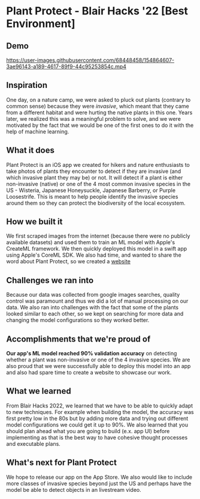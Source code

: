 # Plant Protect - Blair Hacks '22 [Best Environment]


## Demo 



https://user-images.githubusercontent.com/68448458/154864607-3ae96143-a189-4617-89f9-44c95253854c.mp4



## Inspiration

One day, on a nature camp, we were asked to pluck out plants (contrary to common sense) because they were *invasive*, which meant that they came from a different habitat and were hurting the native plants in this one. Years later, we realized this was a meaningful problem to solve, and we were motivated by the fact that we would be one of the first ones to do it with the help of machine learning. 

## What it does

Plant Protect is an iOS app we created for hikers and nature enthusiasts to take photos of plants they encounter to detect if they are invasive (and which invasive plant they may be) or not. It will detect if a plant is either non-invasive (native) or one of the 4 most common invasive species in the US - Wisteria, Japanese Honeysuckle, Japanese Barberry, or Purple Loosestrife. This is meant to help people identify the invasive species around them so they can protect the biodiversity of the local ecosystem. 

## How we built it

We first scraped images from the internet (because there were no publicly available datasets) and used them to train an ML model with Apple's CreateML framework. We then quickly deployed this model in a swift app using Apple's CoreML SDK. We also had time, and wanted to share the word about Plant Protect, so we created a [website](https://anish-lakkapragada.github.io/BlairHacks/)

## Challenges we ran into

Because our data was collected from google images searches, quality control was paramount and thus we did a lot of manual processing on our data. We also ran into challenges with the fact that some of the plants looked similar to each other, so we kept on searching for more data and changing the model configurations so they worked better. 

## Accomplishments that we're proud of

**Our app's ML model reached 90% validation accuracy** on detecting whether a plant was non-invasive or one of the 4 invasive species. We are also proud that we were successfully able to deploy this model into an app and also had spare time to create a website to showcase our work. 

## What we learned

From Blair Hacks 2022, we learned that we have to be able to quickly adapt to new techniques. For example when building the model, the accuracy was first pretty low in the 80s but by adding more data and trying out different model configurations we could get it up to 90%. We also learned that you should plan ahead what you are going to build (e.x. app UI) before implementing as that is the best way to have cohesive thought processes and executable plans. 

## What's next for Plant Protect

We hope to release our app on the App Store. We also would like to include more classes of invasive species beyond just the US and perhaps have the model be able to detect objects in an livestream video. 
